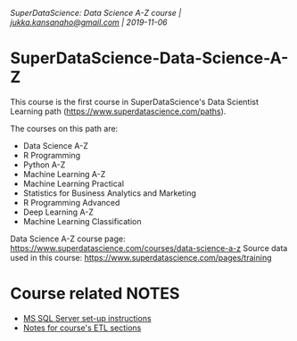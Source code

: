 _SuperDataScience: Data Science A-Z course | jukka.kansanaho@gmail.com | 2019-11-06_

# SuperDataScience-Data-Science-A-Z

This course is the first course in SuperDataScience's Data Scientist Learning path (https://www.superdatascience.com/paths).

The courses on this path are:

- Data Science A-Z
- R Programming
- Python A-Z
- Machine Learning A-Z
- Machine Learning Practical
- Statistics for Business Analytics and Marketing
- R Programming Advanced
- Deep Learning A-Z
- Machine Learning Classification

Data Science A-Z course page: https://www.superdatascience.com/courses/data-science-a-z
Source data used in this course: https://www.superdatascience.com/pages/training

# Course related NOTES

- [MS SQL Server set-up instructions](./SDS-DataScienceAZ-P3-MSSQL-Express-setup.md)
- [Notes for course's ETL sections](./SDS-DataScienceAZ-P3-MSSQL-Notes.md)
